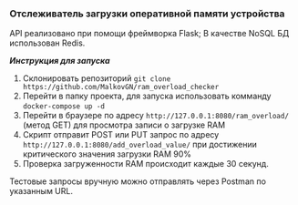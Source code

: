 ### Отслеживатель загрузки оперативной памяти устройства
API реализовано при помощи фреймворка Flask;
В качестве NoSQL БД использован Redis.

***Инструкция для запуска***
1. Склонировать репозиторий `git clone https://github.com/MalkovGN/ram_overload_checker`
2. Перейти в папку проекта, для запуска использовать комманду `docker-compose up -d`
3. Перейти в браузере по адресу `http://127.0.0.1:8080/ram_overload/` (метод GET) для просмотра записи о загрузке RAM
4. Скрипт отправит POST или PUT запрос по адресу `http://127.0.0.1:8080/add_overload_value/` при достижении критического значения загрузки RAM 90%
5. Проверка загруженности RAM происходит каждые 30 секунд.
  
  
  Тестовые запросы вручную можно отправлять через Postman по указанным URL.<br>
